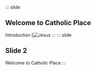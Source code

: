 ::: slide
## Welcome to Catholic Place
Introduction
[![Jesus](https://upload.wikimedia.org/wikipedia/commons/3/39/Vitral_em_Igreja_Santa_Efigenia.jpg)
:::
::: slide
## Slide 2
Welcome to Catholic Place
:::
